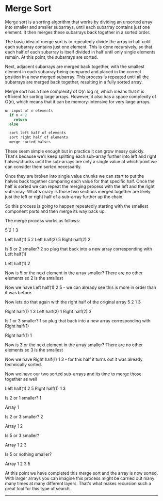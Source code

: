 # Merge Sort

Merge sort is a sorting algorithm that works by dividing an unsorted array into smaller and smaller subarrays, until each subarray contains just one element. It then merges these subarrays back together in a sorted order.

The basic idea of merge sort is to repeatedly divide the array in half until each subarray contains just one element. This is done recursively, so that each half of each subarray is itself divided in half until only single elements remain. At this point, the subarrays are sorted.

Next, adjacent subarrays are merged back together, with the smallest element in each subarray being compared and placed in the correct position in a new merged subarray. This process is repeated until all the subarrays are merged back together, resulting in a fully sorted array.

Merge sort has a time complexity of O(n log n), which means that it is efficient for sorting large arrays. However, it also has a space complexity of O(n), which means that it can be memory-intensive for very large arrays.

```ruby
on input of n elements
  if n < 2
    return
  else

  sort left half of elements
  sort right half of elements
  merge sorted halves
```

These seem simple enough but in practice it can grow messy quickly. That's because we'll keep splitting each sub-array further into left and right halves/chunks until the sub-arrays are only a single value at which point we can consider them sorted necessarily.

Once they are broken into single value chunks we can start to put the halves back together comparing each value for that specific half. Once the half is sorted we can repeat the merging process with the left and the right sub-array. What's crazy is those two sections merged together are likely just the left or right half of a sub-array further up the chain.

So this process is going to happen repeatedly starting with the smallest component parts and then merge its way back up.

The merge process works as follows:

5 2 1 3

Left half(1) 5 2
Left half(2) 5
Right half(2) 2

Is 5 or 2 smaller? 2 so plug that back into a new array corresponding with Left half(1)

Left half(1) 2

Now is 5 or the next element in the array smaller? There are no other elements so 2 is the smallest

Now we have Left half(1) 2 5 - we can already see this is more in order than it was before.

Now lets do that again with the right half of the original array 5 2 1 3

Right half(1) 1 3
Left half(2) 1
Right half(2) 3

Is 1 or 3 smaller? 1 so plug that back into a new array corresponding with Right half(1)

Right half(1) 1

Now is 3 or the next element in the array smaller? There are no other elements so 3 is the smallest

Now we have Right half(1) 1 3 - for this half it turns out it was already technically sorted.

Now we have our two sorted sub-arrays and its time to merge those together as well

Left half(1) 2 5
Right half(1) 1 3

Is 2 or 1 smaller? 1

Array 1

Is 2 or 3 smaller? 2

Array 1 2

Is 5 or 3 smaller?

Array 1 2 3

Is 5 or nothing smaller?

Array 1 2 3 5

At this point we have completed this merge sort and the array is now sorted. With larger arrays you can imagine this process might be carried out many many times at many different layers. That's what makes recursion such a great tool for this type of search.

---
